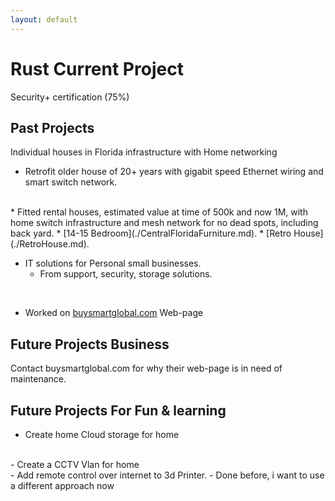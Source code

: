 ```yaml
---
layout: default
---
```




# Rust Current Project

Security+ certification (75%)


## Past Projects

Individual houses in Florida infrastructure with Home networking
 * Retrofit older house of 20+ years with gigabit speed Ethernet wiring and smart switch network.

<br/>
 * Fitted rental houses, estimated value at time of 500k and now 1M, with home switch infrastructure and mesh network for no dead spots, including back yard.
    *   [14-15 Bedroom](./CentralFloridaFurniture.md).
    *   [Retro House](./RetroHouse.md).
<br/>

 * IT solutions for Personal small businesses.
    *  From support, security, storage solutions.
<br/>
  
* Worked on [buysmartglobal.com](./https://buysmartglobal.com/buysmart/) Web-page


## Future Projects Business
 Contact buysmartglobal.com for why their web-page is in need of maintenance.

  
## Future Projects For Fun & learning
- Create home Cloud storage for home
<br/>
- Create a CCTV Vlan for home
<br/>
- Add remote control over internet to 3d Printer.
  - Done before, i want to use a different approach now 


